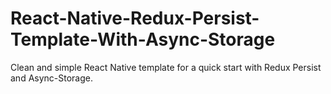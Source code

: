 # React-Native-Redux-Persist-Template-With-Async-Storage
Clean and simple React Native template for a quick start with Redux Persist and Async-Storage.
